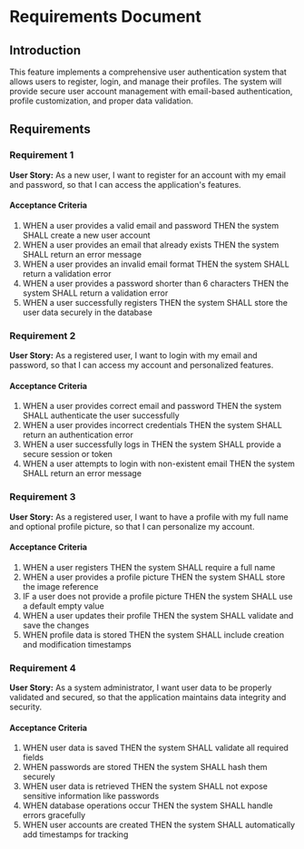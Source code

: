 # Requirements Document

## Introduction

This feature implements a comprehensive user authentication system that allows users to register, login, and manage their profiles. The system will provide secure user account management with email-based authentication, profile customization, and proper data validation.

## Requirements

### Requirement 1

**User Story:** As a new user, I want to register for an account with my email and password, so that I can access the application's features.

#### Acceptance Criteria

1. WHEN a user provides a valid email and password THEN the system SHALL create a new user account
2. WHEN a user provides an email that already exists THEN the system SHALL return an error message
3. WHEN a user provides an invalid email format THEN the system SHALL return a validation error
4. WHEN a user provides a password shorter than 6 characters THEN the system SHALL return a validation error
5. WHEN a user successfully registers THEN the system SHALL store the user data securely in the database

### Requirement 2

**User Story:** As a registered user, I want to login with my email and password, so that I can access my account and personalized features.

#### Acceptance Criteria

1. WHEN a user provides correct email and password THEN the system SHALL authenticate the user successfully
2. WHEN a user provides incorrect credentials THEN the system SHALL return an authentication error
3. WHEN a user successfully logs in THEN the system SHALL provide a secure session or token
4. WHEN a user attempts to login with non-existent email THEN the system SHALL return an error message

### Requirement 3

**User Story:** As a registered user, I want to have a profile with my full name and optional profile picture, so that I can personalize my account.

#### Acceptance Criteria

1. WHEN a user registers THEN the system SHALL require a full name
2. WHEN a user provides a profile picture THEN the system SHALL store the image reference
3. IF a user does not provide a profile picture THEN the system SHALL use a default empty value
4. WHEN a user updates their profile THEN the system SHALL validate and save the changes
5. WHEN profile data is stored THEN the system SHALL include creation and modification timestamps

### Requirement 4

**User Story:** As a system administrator, I want user data to be properly validated and secured, so that the application maintains data integrity and security.

#### Acceptance Criteria

1. WHEN user data is saved THEN the system SHALL validate all required fields
2. WHEN passwords are stored THEN the system SHALL hash them securely
3. WHEN user data is retrieved THEN the system SHALL not expose sensitive information like passwords
4. WHEN database operations occur THEN the system SHALL handle errors gracefully
5. WHEN user accounts are created THEN the system SHALL automatically add timestamps for tracking
